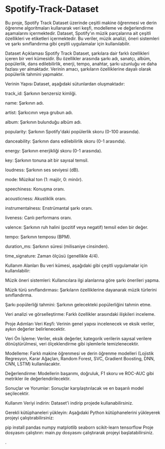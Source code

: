 # Spotify-Track-Dataset
Bu proje, Spotify Track Dataset üzerinde çeşitli makine öğrenmesi ve derin öğrenme algoritmaları kullanarak veri keşfi, modelleme ve değerlendirme aşamalarını içermektedir. Dataset, Spotify'ın müzik parçalarına ait çeşitli özellikleri ve etiketleri içermektedir. Bu veriler, müzik analizi, öneri sistemleri ve şarkı sınıflandırma gibi çeşitli uygulamalar için kullanılabilir.

Dataset Açıklaması
Spotify Track Dataset, şarkılara dair farklı özellikleri içeren bir veri kümesidir. Bu özellikler arasında şarkı adı, sanatçı, albüm, popülerlik, dans edilebilirlik, enerji, tempo, anahtar, şarkı uzunluğu ve daha fazlası yer almaktadır. Verinin amacı, şarkıların özelliklerine dayalı olarak popülerlik tahmini yapmaktır.

Verinin Yapısı
Dataset, aşağıdaki sütunlardan oluşmaktadır:

track_id: Şarkının benzersiz kimliği.

name: Şarkının adı.

artist: Şarkıcının veya grubun adı.

album: Şarkının bulunduğu albüm adı.

popularity: Şarkının Spotify'daki popülerlik skoru (0-100 arasında).

danceability: Şarkının dans edilebilirlik skoru (0-1 arasında).

energy: Şarkının enerjikliği skoru (0-1 arasında).

key: Şarkının tonuna ait bir sayısal temsil.

loudness: Şarkının ses seviyesi (dB).

mode: Müzikal ton (1: majör, 0: minör).

speechiness: Konuşma oranı.

acousticness: Akustiklik oranı.

instrumentalness: Enstrümantal şarkı oranı.

liveness: Canlı performans oranı.

valence: Şarkının ruh halini (pozitif veya negatif) temsil eden bir değer.

tempo: Şarkının temposu (BPM).

duration_ms: Şarkının süresi (milisaniye cinsinden).

time_signature: Zaman ölçüsü (genellikle 4/4).

Kullanım Alanları
Bu veri kümesi, aşağıdaki gibi çeşitli uygulamalar için kullanılabilir:

Müzik öneri sistemleri: Kullanıcılara ilgi alanlarına göre şarkı önerileri yapma.

Müzik türü sınıflandırması: Şarkıların özelliklerine dayanarak müzik türlerini sınıflandırma.

Şarkı popülerliği tahmini: Şarkının gelecekteki popülerliğini tahmin etme.

Veri analizi ve görselleştirme: Farklı özellikler arasındaki ilişkileri inceleme.

Proje Adımları
Veri Keşfi: Verinin genel yapısı incelenecek ve eksik veriler, aykırı değerler belirlenecektir.

Veri Ön İşleme: Veriler, eksik değerler, kategorik verilerin sayısal verilere dönüştürülmesi, veri ölçeklendirme gibi işlemlerle temizlenecektir.

Modelleme: Farklı makine öğrenmesi ve derin öğrenme modelleri (Lojistik Regresyon, Karar Ağaçları, Random Forest, SVC, Gradient Boosting, DNN, CNN, LSTM) kullanılacaktır.

Değerlendirme: Modellerin başarımı, doğruluk, F1 skoru ve ROC-AUC gibi metrikler ile değerlendirilecektir.

Sonuçlar ve Yorumlar: Sonuçlar karşılaştırılacak ve en başarılı model seçilecektir.

Kullanım
Veriyi indirin: Dataset'i indirip projede kullanabilirsiniz.

Gerekli kütüphaneleri yükleyin: Aşağıdaki Python kütüphanelerini yükleyerek projeyi çalıştırabilirsiniz:


pip install pandas numpy matplotlib seaborn scikit-learn tensorflow
Proje dosyasını çalıştırın: main.py dosyasını çalıştırarak projeyi başlatabilirsiniz.

.

